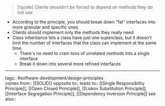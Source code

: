 > [!quote]
> Clients shouldn't be forced to depend on methods they do not use

- According to the principle, you should break down "fat" interfaces into more granular and specific ones.
- Clients should implement only the methods they really need
- Class inheritance lets a class have just one superclass, but it doesn't limit the number of interfaces that the class can implement at the same time.
	- There's no need to cram tons of unrelated methods into a single interface
	- Break it down into several more refined interfaces

***
tags:: #software-development/design-principles  
comes from:: [[SOLID]]
opposite to::
leads to:: [[Single Responsibility Principle]], [[Open Closed Principle]], [[Liskov Substitution Principle]], [[Interface Segregation Principle]], [[Dependency Inversion Principle]]
see also::

 